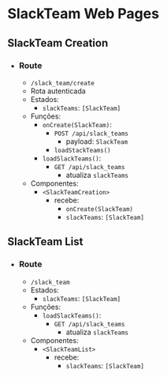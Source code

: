 # SlackTeam Web Pages

## SlackTeam Creation
- ### Route
  - `/slack_team/create`
  - Rota autenticada
  - Estados:
    - `slackTeams`: `[SlackTeam]`
  - Funções:
    - `onCreate(SlackTeam)`:
      - `POST /api/slack_teams`
        - payload: `SlackTeam`
      - `loadStackTeams()`
    - `loadSlackTeams()`:
      - `GET /api/slack_teams`
        - atualiza `slackTeams`
  - Componentes:
    - `<SlackTeamCreation>`
      - recebe:
        - `onCreate(SlackTeam)`
        - `slackTeams`: `[SlackTeam]`

## SlackTeam List
- ### Route
  - `/slack_team`
  - Estados:
    - `slackTeams`: `[SlackTeam]`
  - Funções:
    - `loadSlackTeams()`:
      - `GET /api/slack_teams`
        - atualiza `slackTeams`
  - Componentes:
    - `<SlackTeamList>`
      - recebe:
        - `slackTeams`: `[SlackTeam]`